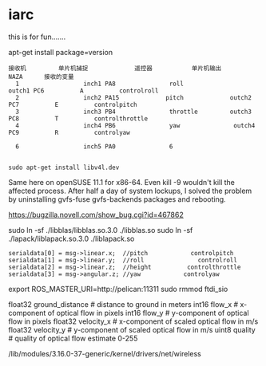 # iarc
this is for fun.......

apt-get install package=version
   
    接收机         单片机捕捉             遥控器           单片机输出       NAZA      接收的变量      
      1                  inch1 PA8               roll                outch1 PC6          A          controlroll 
      2                  inch2 PA15             pitch             outch2 PC7          E          controlpitch  
      3                  inch3 PB4               throttle         outch3 PC8          T          controlthrottle
      4                  inch4 PB6               yaw               outch4 PC9          R          controlyaw

      6                  inch5 PA0               6


    sudo apt-get install libv4l.dev

Same here on openSUSE 11.1 for x86-64. Even kill -9 wouldn't kill the affected process. After half a day of system lockups, I solved the problem by uninstalling gvfs-fuse gvfs-backends packages and rebooting.

https://bugzilla.novell.com/show_bug.cgi?id=467862

sudo ln -sf ./libblas/libblas.so.3.0 ./libblas.so
sudo ln -sf ./lapack/liblapack.so.3.0 ./liblapack.so
 
    serialdata[0] = msg->linear.x;  //pitch            controlpitch         
    serialdata[1] = msg->linear.y;  //roll               controlroll     
    serialdata[2] = msg->linear.z;  //height          controlthrottle
    serialdata[3] = msg->angular.z; //yaw            controlyaw

export ROS_MASTER_URI=http://pelican:11311
sudo rmmod ftdi_sio

float32 ground_distance  # distance to ground in meters
int16   flow_x           # x-component of optical flow in pixels
int16   flow_y           # y-component of optical flow in pixels
float32 velocity_x       # x-component of scaled optical flow in m/s
float32 velocity_y       # y-component of scaled optical flow in m/s
uint8   quality          # quality of optical flow estimate   0-255

/lib/modules/3.16.0-37-generic/kernel/drivers/net/wireless

